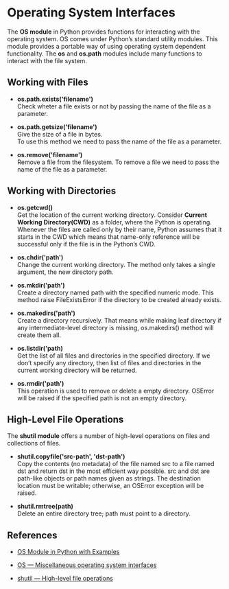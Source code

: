 # Operating System Interfaces

The **OS module** in Python provides functions for interacting with the operating system. 
OS comes under Python’s standard utility modules. 
This module provides a portable way of using operating system dependent functionality. 
The **os** and **os.path** modules include many functions to interact with the file system.

## Working with Files

* **os.path.exists('filename')**\
    Check wheter a file exists or not by passing the name of the file as a parameter.

* **os.path.getsize('filename')**\
    Give the size of a file in bytes.     
    To use this method we need to pass the name of the file as a parameter.

* **os.remove('filename')**\
    Remove a file from the filesystem.
    To remove a file we need to pass the name of the file as a parameter. 


## Working with Directories

* **os.getcwd()**\
    Get the location of the current working directory.
    Consider **Current Working Directory(CWD)** as a folder, where the Python is operating. Whenever the files are called only by their name, Python assumes that it starts in the CWD which means that name-only reference will be successful only if the file is in the Python’s CWD.

* **os.chdir('path')**\
    Change the current working directory.
    The method only takes a single argument, the new directory path.

* **os.mkdir('path')**\
    Create a directory named path with the specified numeric mode. 
    This method raise FileExistsError if the directory to be created already exists.

* **os.makedirs('path')**\
    Create a directory recursively. 
    That means while making leaf directory if any intermediate-level directory is missing, os.makedirs() method will create them all.

* **os.listdir('path)**\
    Get the list of all files and directories in the specified directory. 
    If we don’t specify any directory, then list of files and directories in the current working directory will be returned.

* **os.rmdir('path')**\
    This operation is used to remove or delete a empty directory. 
    OSError will be raised if the specified path is not an empty directory.


## High-Level File Operations

The **shutil module** offers a number of high-level operations on files and collections of files.

* **shutil.copyfile('src-path', 'dst-path')**\
    Copy the contents (no metadata) of the file named src to a file named dst and return dst in the most efficient way possible. src and dst are path-like objects or path names given as strings.
    The destination location must be writable; otherwise, an OSError exception will be raised.

* **shutil.rmtree(path)**\
   Delete an entire directory tree; path must point to a directory.



## References
* [OS Module in Python with Examples](https://www.geeksforgeeks.org/os-module-python-examples/)

* [OS — Miscellaneous operating system interfaces](https://docs.python.org/3/library/os.html)

* [shutil — High-level file operations](https://docs.python.org/3/library/shutil.html#module-shutil)
